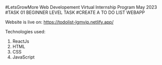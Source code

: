 #LetsGrowMore Web Developement Virtual Internship Program May 2023
#TASK 01 BEGINNER LEVEL TASK
#CREATE A TO DO LIST WEBAPP

Website is live on: https://todolist-lgmvip.netlify.app/

Technologies used:
1) ReactJs
2) HTML 
3) CSS
4) JavaScript

